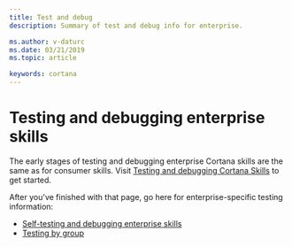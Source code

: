 ```yaml
---
title: Test and debug
description: Summary of test and debug info for enterprise.

ms.author: v-daturc
ms.date: 03/21/2019
ms.topic: article

keywords: cortana
---
```


# Testing and debugging enterprise skills

The early stages of testing and debugging enterprise Cortana skills are the same as for consumer skills. Visit [Testing and debugging Cortana Skills](../skills/test-debug.md) to get started.

After you've finished with that page, go here for enterprise-specific testing information:

- [Self-testing and debugging enterprise skills](./enterprise-self-test-and-debug.md)
- [Testing by group](./enterprise-test-by-group.md)